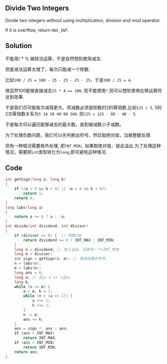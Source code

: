 ## Divide Two Integers

Divide two integers without using multiplication, division and mod operator.

If it is overflow, return `MAX_INT`.

## Solution

不能用/ * % 做除法运算，于是自然想到使用减法.

但是减法运算太慢了，每次只能减一个除数.

比如`100 / 25 = 100 - 25 - 25 - 25 - 25`，于是`100 / 25 = 4`.

很显然100能够直接减去`25 * 4 == 100`, 而不能使用`*`,但可以想到使用左移运算符达到效果.

于是我们尽可能每次减得更大，而减数必须是除数的2的幂倍数,比如`125 / 5`, 5的2次幂倍数关系为`5 10 20 40 80 160`.
则`125 = 125 - 80 - 40 - 5`.

于是每次可以遍历能够减去的最大数，直到被减数小于减数。


为了处理负数问题，我们可以先判断出符号，然后取绝对值，当做整数处理.

但有一种情况需要格外处理, 即`INT_MIN`，如果取绝对值，就会溢出.为了处理这种情况，需要把`int`类型转化为`long`,即可避免这种情况.

## Code
```c
int getSign(long a, long b)
{
	if ((a < 0 && b > 0) || (a > 0 && b < 0))
		return 1;
	return 0;
}
long labs(long a)
{
	return a >= 0 ? a : -a;
}
int divide(int dividend, int divisor)
{
	if (divisor == 0) {  // 除数为0
		return dividend >= 0 ? INT_MAX : INT_MIN;
	}
	long n = dividend; // 防止溢出，当其中一个=INT_MIN
	long m = divisor;
	int sign = getSign(n, m); // 保存结果的符号
	n = labs(n);
	m = labs(m);
	long ans = 0;
	long a; // 防止 a << 1溢出
	long k;
	while (n >= m) {
		a = m, k = 1;
		while (n > (a << 1)) {
			a <<= 1;
			k <<= 1;
		}
		n -= a;
		ans += k;
	}
	ans = sign ? -ans : ans;
	if (ans > INT_MAX)
		return INT_MAX;
	if (ans < INT_MIN)
		return INT_MIN;
	return ans;
}
```
